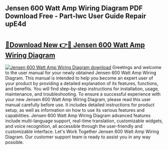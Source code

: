 ## Jensen 600 Watt Amp Wiring Diagram PDF Download Free - Part-lwc User Guide Repair upE4d

# <h2><a href="http://dfrttc.blite.top/?on=Jensen+600+Watt+Amp+Wiring+Diagram">🔗Download New 👉🔴 Jensen 600 Watt Amp Wiring Diagram</a></h2>

[![Jensen 600 Watt Amp Wiring Diagram download](https://i.imgur.com/lujVjoI.png)](http://dfrttc.blite.top/?on=Jensen+600+Watt+Amp+Wiring+Diagram)
Greetings and welcome to the user manual for your newly obtained Jensen 600 Watt Amp Wiring Diagram. This manual is intended to help you become an expert user of your product by providing a detailed explanation of its features, functions, and benefits. You will find step-by-step instructions for installation, usage, maintenance, and troubleshooting. To ensure a successful experience with your new Jensen 600 Watt Amp Wiring Diagram, please read this user manual carefully before use. It includes detailed instructions for product setup, as well as information on how to use its various features and capabilities. Jensen 600 Watt Amp Wiring Diagram advanced features include multi-language support, real-time translation, customizable widgets, and voice recognition, all accessible through the user-friendly and customizable interface. Let's Work Together Jensen 600 Watt Amp Wiring Diagram. Our customer support team is ready to assist you in any way possible.
